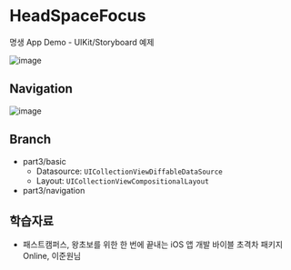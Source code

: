 # HeadSpaceFocus
명생 App Demo - UIKit/Storyboard 예제

![image](https://user-images.githubusercontent.com/89061309/202903013-4581e35b-9098-40dd-9235-d636972b7b66.png)

## Navigation
![image](https://user-images.githubusercontent.com/89061309/203997998-37a9f2e4-d977-4d48-9075-8e36f03ad1a2.png)


## Branch
* part3/basic
  * Datasource: `UICollectionViewDiffableDataSource`
  * Layout: `UICollectionViewCompositionalLayout`
* part3/navigation



## 학습자료
* 패스트캠퍼스, 왕초보를 위한 한 번에 끝내는 iOS 앱 개발 바이블 초격차 패키지 Online, 이준원님
